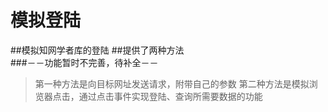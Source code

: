# 模拟登陆
##模拟知网学者库的登陆
##提供了两种方法	
###－－功能暂时不完善，待补全－－
>第一种方法是向目标网址发送请求，附带自己的参数
>第二种方法是模拟浏览器点击，通过点击事件实现登陆、查询所需要数据的功能
